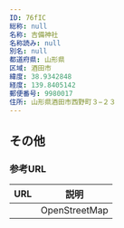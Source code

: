 ```yaml
---
ID: 76fIC
総称: null
名称: 吉備神社
名称読み: null
別名: null
都道府県: 山形県
区域: 酒田市
緯度: 38.9342848
経度: 139.8405142
郵便番号: 9980017
住所: 山形県酒田市西野町３−２３
---
```


## その他

### 参考URL

| URL | 説明          |
| --- | ------------- |
|     | OpenStreetMap |
